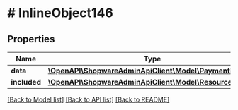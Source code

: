 # # InlineObject146

## Properties

Name | Type | Description | Notes
------------ | ------------- | ------------- | -------------
**data** | [**\OpenAPI\ShopwareAdminApiClient\Model\PaymentMethod**](PaymentMethod.md) |  | [optional]
**included** | [**\OpenAPI\ShopwareAdminApiClient\Model\Resource[]**](Resource.md) |  | [optional]

[[Back to Model list]](../../README.md#models) [[Back to API list]](../../README.md#endpoints) [[Back to README]](../../README.md)
